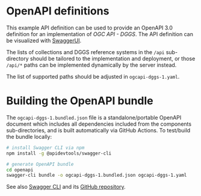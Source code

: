 # OpenAPI definitions

This example API definition can be used to provide an OpenAPI 3.0 definition for an implementation of _OGC API - DGGS_.
The API definition can be visualized with [SwaggerUI](https://petstore.swagger.io/?url=https://raw.githubusercontent.com/jerstlouis/ogcapi-discrete-global-grid-systems/master/openapi/ogcapi-dggs-1.bundled.json).

The lists of collections and DGGS reference systems in the `/api` sub-directory should be tailored to the implementation and deployment, or those `/api/*` paths can be implemented dynamically by the server instead.

The list of supported paths should be adjusted in `ogcapi-dggs-1.yaml`.

# Building the OpenAPI bundle

The `ogcapi-dggs-1.bundled.json` file is a standalone/portable OpenAPI document which includes all dependencies included from the components sub-directories, and is built automatically via GitHub Actions.  To test/build the bundle locally:

```bash
# install Swagger CLI via npm
npm install -g @apidevtools/swagger-cli

# generate OpenAPI bundle
cd openapi
swagger-cli bundle -o ogcapi-dggs-1.bundled.json ogcapi-dggs-1.yaml
```

See also [Swagger CLI](https://apitools.dev/swagger-cli/) and its [GitHub repository](https://github.com/APIDevTools/swagger-cli).
